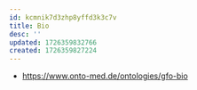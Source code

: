 ```yaml
---
id: kcmnik7d3zhp8yffd3k3c7v
title: Bio
desc: ''
updated: 1726359832766
created: 1726359827224
---
```


- https://www.onto-med.de/ontologies/gfo-bio